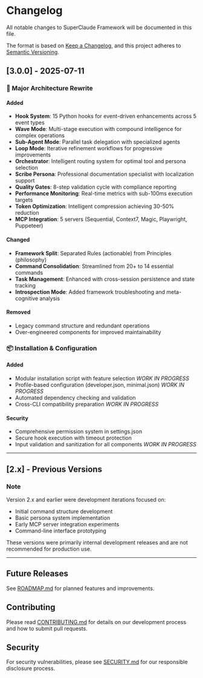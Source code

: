 # Changelog

All notable changes to SuperClaude Framework will be documented in this file.

The format is based on [Keep a Changelog](https://keepachangelog.com/en/1.0.0/),
and this project adheres to [Semantic Versioning](https://semver.org/spec/v2.0.0.html).

## [3.0.0] - 2025-07-11

### 🎯 Major Architecture Rewrite

#### Added
- **Hook System**: 15 Python hooks for event-driven enhancements across 5 event types
- **Wave Mode**: Multi-stage execution with compound intelligence for complex operations
- **Sub-Agent Mode**: Parallel task delegation with specialized agents
- **Loop Mode**: Iterative refinement workflows for progressive improvements
- **Orchestrator**: Intelligent routing system for optimal tool and persona selection
- **Scribe Persona**: Professional documentation specialist with localization support
- **Quality Gates**: 8-step validation cycle with compliance reporting
- **Performance Monitoring**: Real-time metrics with sub-100ms execution targets
- **Token Optimization**: Intelligent compression achieving 30-50% reduction
- **MCP Integration**: 5 servers (Sequential, Context7, Magic, Playwright, Puppeteer)

#### Changed
- **Framework Split**: Separated Rules (actionable) from Principles (philosophy)
- **Command Consolidation**: Streamlined from 20+ to 14 essential commands
- **Task Management**: Enhanced with cross-session persistence and state tracking
- **Introspection Mode**: Added framework troubleshooting and meta-cognitive analysis

#### Removed
- Legacy command structure and redundant operations
- Over-engineered components for improved maintainability

### 📦 Installation & Configuration

#### Added
- Modular installation script with feature selection *WORK IN PROGRESS*
- Profile-based configuration (developer.json, minimal.json) *WORK IN PROGRESS*
- Automated dependency checking and validation
- Cross-CLI compatibility preparation *WORK IN PROGRESS*

#### Security
- Comprehensive permission system in settings.json
- Secure hook execution with timeout protection
- Input validation and sanitization for all components *WORK IN PROGRESS*

---

## [2.x] - Previous Versions

### Note
Version 2.x and earlier were development iterations focused on:
- Initial command structure development
- Basic persona system implementation
- Early MCP server integration experiments
- Command-line interface prototyping

These versions were primarily internal development releases and are not recommended for production use.

---

## Future Releases

See [ROADMAP.md](ROADMAP.md) for planned features and improvements.

## Contributing

Please read [CONTRIBUTING.md](CONTRIBUTING.md) for details on our development process and how to submit pull requests.

## Security

For security vulnerabilities, please see [SECURITY.md](SECURITY.md) for our responsible disclosure process.